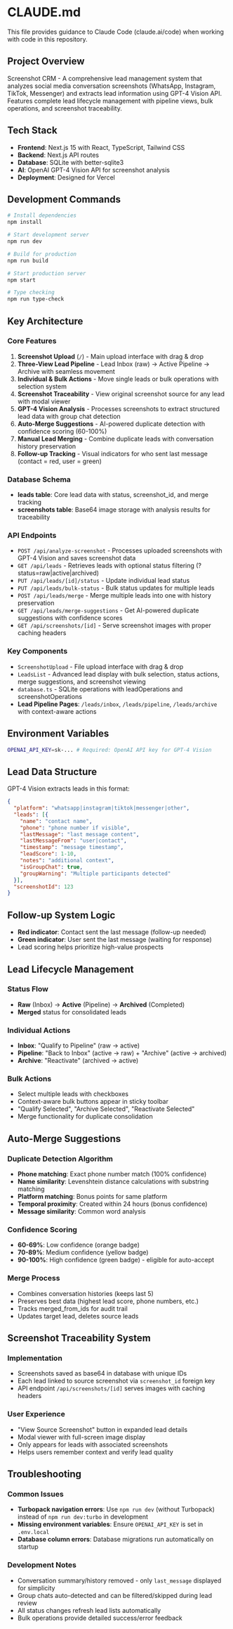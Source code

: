 # CLAUDE.md

This file provides guidance to Claude Code (claude.ai/code) when working with code in this repository.

## Project Overview

Screenshot CRM - A comprehensive lead management system that analyzes social media conversation screenshots (WhatsApp, Instagram, TikTok, Messenger) and extracts lead information using GPT-4 Vision API. Features complete lead lifecycle management with pipeline views, bulk operations, and screenshot traceability.

## Tech Stack

- **Frontend**: Next.js 15 with React, TypeScript, Tailwind CSS
- **Backend**: Next.js API routes
- **Database**: SQLite with better-sqlite3
- **AI**: OpenAI GPT-4 Vision API for screenshot analysis
- **Deployment**: Designed for Vercel

## Development Commands

```bash
# Install dependencies
npm install

# Start development server
npm run dev

# Build for production  
npm run build

# Start production server
npm start

# Type checking
npm run type-check
```

## Key Architecture

### Core Features
1. **Screenshot Upload** (`/`) - Main upload interface with drag & drop
2. **Three-View Lead Pipeline** - Lead Inbox (raw) → Active Pipeline → Archive with seamless movement
3. **Individual & Bulk Actions** - Move single leads or bulk operations with selection system
4. **Screenshot Traceability** - View original screenshot source for any lead with modal viewer
5. **GPT-4 Vision Analysis** - Processes screenshots to extract structured lead data with group chat detection
6. **Auto-Merge Suggestions** - AI-powered duplicate detection with confidence scoring (60-100%)
7. **Manual Lead Merging** - Combine duplicate leads with conversation history preservation
8. **Follow-up Tracking** - Visual indicators for who sent last message (contact = red, user = green)

### Database Schema
- **leads table**: Core lead data with status, screenshot_id, and merge tracking
- **screenshots table**: Base64 image storage with analysis results for traceability

### API Endpoints
- `POST /api/analyze-screenshot` - Processes uploaded screenshots with GPT-4 Vision and saves screenshot data
- `GET /api/leads` - Retrieves leads with optional status filtering (?status=raw|active|archived)
- `PUT /api/leads/[id]/status` - Update individual lead status
- `PUT /api/leads/bulk-status` - Bulk status updates for multiple leads
- `POST /api/leads/merge` - Merge multiple leads into one with history preservation
- `GET /api/leads/merge-suggestions` - Get AI-powered duplicate suggestions with confidence scores
- `GET /api/screenshots/[id]` - Serve screenshot images with proper caching headers

### Key Components
- `ScreenshotUpload` - File upload interface with drag & drop
- `LeadsList` - Advanced lead display with bulk selection, status actions, merge suggestions, and screenshot viewing
- `database.ts` - SQLite operations with leadOperations and screenshotOperations
- **Lead Pipeline Pages**: `/leads/inbox`, `/leads/pipeline`, `/leads/archive` with context-aware actions

## Environment Variables

```bash
OPENAI_API_KEY=sk-... # Required: OpenAI API key for GPT-4 Vision
```

## Lead Data Structure

GPT-4 Vision extracts leads in this format:
```json
{
  "platform": "whatsapp|instagram|tiktok|messenger|other",
  "leads": [{
    "name": "contact name",
    "phone": "phone number if visible", 
    "lastMessage": "last message content",
    "lastMessageFrom": "user|contact",
    "timestamp": "message timestamp",
    "leadScore": 1-10,
    "notes": "additional context",
    "isGroupChat": true,
    "groupWarning": "Multiple participants detected"
  }],
  "screenshotId": 123
}
```

## Follow-up System Logic

- **Red indicator**: Contact sent the last message (follow-up needed)
- **Green indicator**: User sent the last message (waiting for response)
- Lead scoring helps prioritize high-value prospects

## Lead Lifecycle Management

### Status Flow
- **Raw** (Inbox) → **Active** (Pipeline) → **Archived** (Completed)
- **Merged** status for consolidated leads

### Individual Actions
- **Inbox**: "Qualify to Pipeline" (raw → active)
- **Pipeline**: "Back to Inbox" (active → raw) + "Archive" (active → archived)  
- **Archive**: "Reactivate" (archived → active)

### Bulk Actions
- Select multiple leads with checkboxes
- Context-aware bulk buttons appear in sticky toolbar
- "Qualify Selected", "Archive Selected", "Reactivate Selected"
- Merge functionality for duplicate consolidation

## Auto-Merge Suggestions

### Duplicate Detection Algorithm
- **Phone matching**: Exact phone number match (100% confidence)
- **Name similarity**: Levenshtein distance calculations with substring matching
- **Platform matching**: Bonus points for same platform  
- **Temporal proximity**: Created within 24 hours (bonus confidence)
- **Message similarity**: Common word analysis

### Confidence Scoring
- **60-69%**: Low confidence (orange badge)
- **70-89%**: Medium confidence (yellow badge)  
- **90-100%**: High confidence (green badge) - eligible for auto-accept

### Merge Process
- Combines conversation histories (keeps last 5)
- Preserves best data (highest lead score, phone numbers, etc.)
- Tracks merged_from_ids for audit trail
- Updates target lead, deletes source leads

## Screenshot Traceability System

### Implementation
- Screenshots saved as base64 in database with unique IDs
- Each lead linked to source screenshot via `screenshot_id` foreign key
- API endpoint `/api/screenshots/[id]` serves images with caching headers

### User Experience  
- "View Source Screenshot" button in expanded lead details
- Modal viewer with full-screen image display
- Only appears for leads with associated screenshots
- Helps users remember context and verify lead quality

## Troubleshooting

### Common Issues
- **Turbopack navigation errors**: Use `npm run dev` (without Turbopack) instead of `npm run dev:turbo` in development
- **Missing environment variables**: Ensure `OPENAI_API_KEY` is set in `.env.local`
- **Database column errors**: Database migrations run automatically on startup

### Development Notes
- Conversation summary/history removed - only `last_message` displayed for simplicity
- Group chats auto-detected and can be filtered/skipped during lead review
- All status changes refresh lead lists automatically
- Bulk operations provide detailed success/error feedback